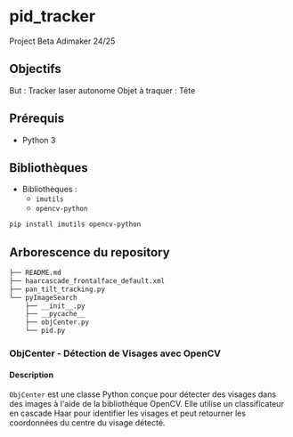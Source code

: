 # pid_tracker
Project Beta Adimaker 24/25

## Objectifs
But : Tracker laser autonome
Objet à traquer : Tête

## Prérequis
- Python 3

## Bibliothèques
- Bibliothèques :
  - `imutils`
  - `opencv-python`
 
```bash
pip install imutils opencv-python
```

## Arborescence du repository
```bash
├── README.md
├── haarcascade_frontalface_default.xml
├── pan_tilt_tracking.py
└── pyImageSearch
    ├── __init__.py
    ├── __pycache__
    ├── objCenter.py
    └── pid.py
```

### ObjCenter - Détection de Visages avec OpenCV

#### Description
`ObjCenter` est une classe Python conçue pour détecter des visages dans des images à l'aide de la bibliothèque OpenCV. Elle utilise un classificateur en cascade Haar pour identifier les visages et peut retourner les coordonnées du centre du visage détecté.



